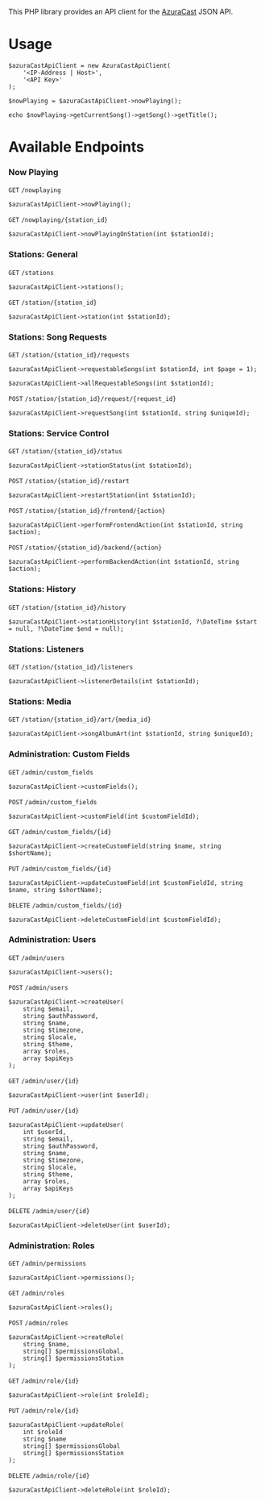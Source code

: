 This PHP library provides an API client for the [AzuraCast](https://github.com/AzuraCast/AzuraCast) JSON API.

# Usage

```
$azuraCastApiClient = new AzuraCastApiClient(
	'<IP-Address | Host>',
	'<API Key>'
);

$nowPlaying = $azuraCastApiClient->nowPlaying();

echo $nowPlaying->getCurrentSong()->getSong()->getTitle();
```

# Available Endpoints

### Now Playing
`GET` `/nowplaying`
```
$azuraCastApiClient->nowPlaying();
```

`GET` `/nowplaying/{station_id}`
```
$azuraCastApiClient->nowPlayingOnStation(int $stationId);
```

### Stations: General
`GET` `/stations`
```
$azuraCastApiClient->stations();
```

`GET` `/station/{station_id}`
```
$azuraCastApiClient->station(int $stationId);
```

### Stations: Song Requests
`GET` `/station/{station_id}/requests`
```
$azuraCastApiClient->requestableSongs(int $stationId, int $page = 1);
```
```
$azuraCastApiClient->allRequestableSongs(int $stationId);
```

`POST` `/station/{station_id}/request/{request_id}`
```
$azuraCastApiClient->requestSong(int $stationId, string $uniqueId);
```

### Stations: Service Control
`GET` `/station/{station_id}/status`
```
$azuraCastApiClient->stationStatus(int $stationId);
```

`POST` `/station/{station_id}/restart`
```
$azuraCastApiClient->restartStation(int $stationId);
```

`POST` `/station/{station_id}/frontend/{action}`
```
$azuraCastApiClient->performFrontendAction(int $stationId, string $action);
```

`POST` `/station/{station_id}/backend/{action}`
```
$azuraCastApiClient->performBackendAction(int $stationId, string $action);
```

### Stations: History
`GET` `/station/{station_id}/history`
```
$azuraCastApiClient->stationHistory(int $stationId, ?\DateTime $start = null, ?\DateTime $end = null);
```

### Stations: Listeners
`GET` `/station/{station_id}/listeners`
```
$azuraCastApiClient->listenerDetails(int $stationId);
```

### Stations: Media
`GET` `/station/{station_id}/art/{media_id}`
```
$azuraCastApiClient->songAlbumArt(int $stationId, string $uniqueId);
```

### Administration: Custom Fields
`GET` `/admin/custom_fields`
```
$azuraCastApiClient->customFields();
```

`POST` `/admin/custom_fields`
```
$azuraCastApiClient->customField(int $customFieldId);
```

`GET` `/admin/custom_fields/{id}`
```
$azuraCastApiClient->createCustomField(string $name, string $shortName);
```

`PUT` `/admin/custom_fields/{id}`
```
$azuraCastApiClient->updateCustomField(int $customFieldId, string $name, string $shortName);
```

`DELETE` `/admin/custom_fields/{id}`
```
$azuraCastApiClient->deleteCustomField(int $customFieldId);
```

### Administration: Users
`GET` `/admin/users`
```
$azuraCastApiClient->users();
```

`POST` `/admin/users`
```
$azuraCastApiClient->createUser(
	string $email,
	string $authPassword,
	string $name,
	string $timezone,
	string $locale,
	string $theme,
	array $roles,
	array $apiKeys
);
```

`GET` `/admin/user/{id}`
```
$azuraCastApiClient->user(int $userId);
```

`PUT` `/admin/user/{id}`
```
$azuraCastApiClient->updateUser(
	int $userId,
	string $email,
	string $authPassword,
	string $name,
	string $timezone,
	string $locale,
	string $theme,
	array $roles,
	array $apiKeys
);
```

`DELETE` `/admin/user/{id}`
```
$azuraCastApiClient->deleteUser(int $userId);
```

### Administration: Roles
`GET` `/admin/permissions`
```
$azuraCastApiClient->permissions();
```

`GET` `/admin/roles`
```
$azuraCastApiClient->roles();
```

`POST` `/admin/roles`
```
$azuraCastApiClient->createRole(
	string $name,
	string[] $permissionsGlobal,
	string[] $permissionsStation
);
```

`GET` `/admin/role/{id}`
```
$azuraCastApiClient->role(int $roleId);
```

`PUT` `/admin/role/{id}`
```
$azuraCastApiClient->updateRole(
	int $roleId
	string $name
	string[] $permissionsGlobal
	string[] $permissionsStation
);
```

`DELETE` `/admin/role/{id}`
```
$azuraCastApiClient->deleteRole(int $roleId);
```
